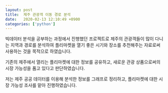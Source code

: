 ```yaml
---
layout: post
title:  제주 관광객 이동 경로 분석
date:   2020-02-13 12:10:49 +0900
categories: ['python']
---
```


빅데이터 분석을 공부하는 과정에서 진행했던 프로젝트로 제주의 관광객들이 많이 다니는 지역과 경로를 분석하여 플리마켓을 열기 좋은 시기와 장소를 추천해주는 자료로써 사용하는 것을 목적으로 하였습니다. 

기존의 제주에서 열리는 플리마켓에 대한 정보를 공유하고, 새로운 관광 상품으로써의 시장 가능성을 품고 있다고 판단하였습니다. 

저는 제주 공공 데이터를 이용해 분석한 정보를 그래프로 정리하고, 플리마켓에 대한 시장 가능성 조사를 맡아 진행하였습니다.